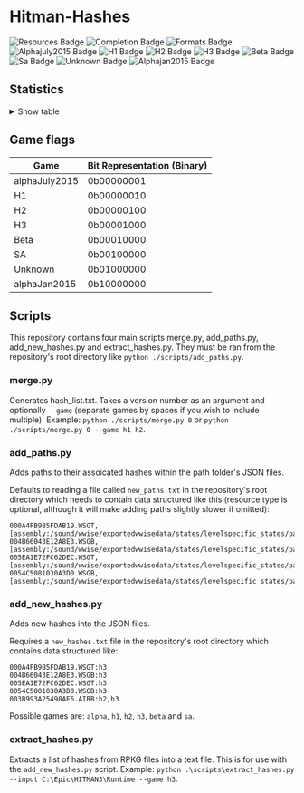 # Hitman-Hashes
<!-- BADGES_START -->
![Resources Badge](https://img.shields.io/badge/Total%20Resources-1,590,401-blue.svg)
![Completion Badge](https://img.shields.io/badge/Total%20Completion-79.04%25-yellow.svg)
![Formats Badge](https://img.shields.io/badge/Formats%20completed-11/70-blue.svg)
![Alphajuly2015 Badge](https://img.shields.io/badge/Alphajuly2015%20Completion-100.00%25-green.svg)
![H1 Badge](https://img.shields.io/badge/H1%20Completion-82.41%25-yellow.svg)
![H2 Badge](https://img.shields.io/badge/H2%20Completion-83.36%25-yellow.svg)
![H3 Badge](https://img.shields.io/badge/H3%20Completion-81.47%25-yellow.svg)
![Beta Badge](https://img.shields.io/badge/Beta%20Completion-50.21%25-red.svg)
![Sa Badge](https://img.shields.io/badge/Sa%20Completion-91.58%25-green.svg)
![Unknown Badge](https://img.shields.io/badge/Unknown%20Completion-71.76%25-yellow.svg)
![Alphajan2015 Badge](https://img.shields.io/badge/Alphajan2015%20Completion-74.14%25-yellow.svg)
<!-- BADGES_END -->
## Statistics
<details>
<summary>Show table</summary>

<!-- STATISTICS_TABLE_START -->
|File Type|Total Resources|Correct Paths|Correct Percentage|Hints|Hint Percentage|
|---------|---------------|-------------|------------------|-----|---------------|
|AIBB     |1              |1            |100.00%           |0    |0.00%          |
|AIBX     |1              |1            |100.00%           |0    |0.00%          |
|AIBZ     |5              |5            |100.00%           |0    |0.00%          |
|AIRG     |53             |52           |98.11%            |0    |0.00%          |
|ALOC     |26934          |16642        |61.79%            |0    |0.00%          |
|ASEB     |5882           |3361         |57.14%            |0    |0.00%          |
|ASET     |13726          |7873         |57.36%            |0    |0.00%          |
|ASVA     |285            |267          |93.68%            |9    |3.16%          |
|ATMD     |17918          |6458         |36.04%            |0    |0.00%          |
|BLOB     |1              |0            |0.00%             |0    |0.00%          |
|BMSK     |59             |38           |64.41%            |0    |0.00%          |
|BORG     |7231           |2784         |38.50%            |0    |0.00%          |
|BOXC     |41             |41           |100.00%           |0    |0.00%          |
|CBLU     |2694           |2649         |98.33%            |0    |0.00%          |
|CLNG     |4              |0            |0.00%             |0    |0.00%          |
|CPPT     |2694           |2649         |98.33%            |0    |0.00%          |
|CRMD     |58             |50           |86.21%            |1    |1.72%          |
|DITL     |4              |0            |0.00%             |0    |0.00%          |
|DLGE     |49784          |46769        |93.94%            |2371 |4.76%          |
|DSWB     |5              |0            |0.00%             |5    |100.00%        |
|ECPB     |2861           |1329         |46.45%            |0    |0.00%          |
|ECPT     |2861           |1329         |46.45%            |0    |0.00%          |
|ENUM     |2              |1            |50.00%            |1    |50.00%         |
|ERES     |407            |267          |65.60%            |3    |0.74%          |
|FXAC     |4              |4            |100.00%           |0    |0.00%          |
|FXAS     |357642         |350464       |97.99%            |0    |0.00%          |
|GFXF     |43             |41           |95.35%            |0    |0.00%          |
|GFXI     |12268          |9655         |78.70%            |1252 |10.21%         |
|GFXV     |327            |119          |36.39%            |196  |59.94%         |
|GIDX     |1              |1            |100.00%           |0    |0.00%          |
|HIKC     |2              |2            |100.00%           |0    |0.00%          |
|JSON     |3189           |1926         |60.40%            |1003 |31.45%         |
|LINE     |33243          |25995        |78.20%            |1932 |5.81%          |
|LOCM     |18             |16           |88.89%            |0    |0.00%          |
|LOCR     |10530          |6545         |62.16%            |504  |4.79%          |
|MATB     |5548           |4916         |88.61%            |576  |10.38%         |
|MATE     |1128           |834          |73.94%            |0    |0.00%          |
|MATI     |19011          |17557        |92.35%            |1117 |5.88%          |
|MATT     |5547           |4916         |88.62%            |575  |10.37%         |
|MJBA     |20681          |7363         |35.60%            |0    |0.00%          |
|MRTN     |2326           |1074         |46.17%            |0    |0.00%          |
|MRTR     |862            |85           |9.86%             |0    |0.00%          |
|NAVP     |81             |79           |97.53%            |1    |1.23%          |
|ORES     |9              |7            |77.78%            |0    |0.00%          |
|PREL     |144            |144          |100.00%           |0    |0.00%          |
|PRIM     |44287          |22162        |50.04%            |228  |0.51%          |
|REPO     |3              |2            |66.67%            |0    |0.00%          |
|RTLV     |145            |0            |0.00%             |137  |94.48%         |
|SCDA     |940            |818          |87.02%            |0    |0.00%          |
|SDEF     |507            |503          |99.21%            |0    |0.00%          |
|TBLU     |57132          |41296        |72.28%            |15000|26.25%         |
|TELI     |65725          |34674        |52.76%            |0    |0.00%          |
|TEMP     |87478          |60448        |69.10%            |25324|28.95%         |
|TEXD     |49703          |33045        |66.48%            |9083 |18.27%         |
|TEXT     |45017          |33397        |74.19%            |9761 |21.68%         |
|UICB     |477            |393          |82.39%            |0    |0.00%          |
|UICT     |477            |393          |82.39%            |0    |0.00%          |
|VIDB     |99             |99           |100.00%           |0    |0.00%          |
|VTXD     |11307          |8695         |76.90%            |0    |0.00%          |
|WBNK     |1550           |819          |52.84%            |0    |0.00%          |
|WMDA     |9              |9            |100.00%           |0    |0.00%          |
|WSGB     |144            |133          |92.36%            |11   |7.64%          |
|WSGT     |144            |133          |92.36%            |11   |7.64%          |
|WSWB     |62             |47           |75.81%            |14   |22.58%         |
|WSWT     |67             |47           |70.15%            |19   |28.36%         |
|WWEM     |385657         |271539       |70.41%            |85030|22.05%         |
|WWES     |187149         |187149       |100.00%           |0    |0.00%          |
|WWEV     |27400          |19830        |72.37%            |6247 |22.80%         |
|WWFX     |18803          |17077        |90.82%            |0    |0.00%          |
|YSHP     |4              |3            |75.00%            |1    |25.00%         |
<!-- STATISTICS_TABLE_END -->
</details>

## Game flags
| Game          | Bit Representation (Binary) |
|---------------|-----------------------------|
| alphaJuly2015 | 0b00000001                  |
| H1            | 0b00000010                  |
| H2            | 0b00000100                  |
| H3            | 0b00001000                  |
| Beta          | 0b00010000                  |
| SA            | 0b00100000                  |
| Unknown       | 0b01000000                  |
| alphaJan2015  | 0b10000000                  |

## Scripts
This repository contains four main scripts merge.py, add_paths.py, add_new_hashes.py and extract_hashes.py. They must be ran from the repository's root directory like `python ./scripts/add_paths.py`.

### merge.py
Generates hash_list.txt. Takes a version number as an argument and optionally `--game` (separate games by spaces if you wish to include multiple). Example: `python ./scripts/merge.py 0` or `python ./scripts/merge.py 0 --game h1 h2`.

### add_paths.py
Adds paths to their assoicated hashes within the path folder's JSON files.

Defaults to reading a file called `new_paths.txt` in the repository's root directory which needs to contain data structured like this (resource type is optional, although it will make adding paths slightly slower if omitted):

```
000A4FB9B5FDAB19.WSGT,[assembly:/sound/wwise/exportedwwisedata/states/levelspecific_states/paris/fashionshowmusic_level_state.wwisestategroup].pc_entitytype
004B66043E12A8E3.WSGB,[assembly:/sound/wwise/exportedwwisedata/states/levelspecific_states/paris/fashionshowmusic_level_state.wwisestategroup].pc_entityblueprint
005EA1E72FC62DEC.WSGT,[assembly:/sound/wwise/exportedwwisedata/states/levelspecific_states/paris/paris_rain_puddle_state.wwisestategroup].pc_entitytype
0054C5081030A3D0.WSGB,[assembly:/sound/wwise/exportedwwisedata/states/levelspecific_states/paris/paris_rain_puddle_state.wwisestategroup].pc_entityblueprint
```

### add_new_hashes.py
Adds new hashes into the JSON files.

Requires a `new_hashes.txt` file in the repository's root directory which contains data structured like:

```
000A4FB9B5FDAB19.WSGT:h3
004B66043E12A8E3.WSGB:h3
005EA1E72FC62DEC.WSGT:h3
0054C5081030A3D0.WSGB:h3
003B993A25498AE6.AIBB:h2,h3
```

Possible games are: `alpha`, `h1`, `h2`, `h3`, `beta` and `sa`.

### extract_hashes.py
Extracts a list of hashes from RPKG files into a text file. This is for use with the `add_new_hashes.py` script. Example: `python .\scripts\extract_hashes.py --input C:\Epic\HITMAN3\Runtime --game h3`.